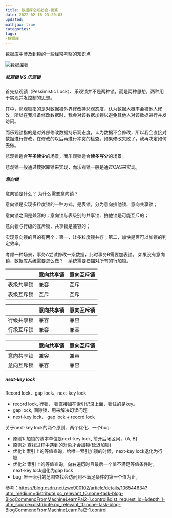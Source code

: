 ```yaml
---
title: 数据库必知必会-锁篇
date: 2022-02-16 23:20:03
updated:
mathjax: true
categories:
tags: 
-数据库
---
```


数据库中涉及到锁的一些经常考察的知识点

![数据库锁](https://images.gitbook.cn/c347e4d0-a1b6-11ea-97df-0d0e3bd6b465)

##### 悲观锁 VS 乐观锁

首先悲观锁（Pessimistic Lock）、乐观锁并不是两种锁，而是两种思想，两种用于实现并发控制的思想。

其中，悲观锁指的是对数据被外界修改持悲观态度，认为数据大概率会被他人修改，所以在我准备修改数据时，我会对该数据加锁以避免其他人对该数据进行并发访问。

而乐观锁指的是对外部修改数据持乐观态度，认为数据不会修改，所以我会直接对数据进行修改，在修改的以后再进行冲突的检查。如果修改失败了，我再决定如何去做。

悲观锁适合**写多读少**的场景，而乐观锁适合**读多写少**的场景。

悲观锁一般通过数据库锁来实现，而乐观锁一般是通过CAS来实现。

##### 意向锁

意向锁是什么？ 为什么需要意向锁？

意向锁是实现多粒度锁的一种方式，是表锁，分为意向排他锁、意向共享锁；

意向锁之间是兼容的；意向锁与表级别的共享锁、拍他锁是可能互斥的；

意向锁与行级的互斥锁、共享锁是兼容的；

实现意向锁的目的有两个：第一，让多粒度锁共存；第二，加快是否可以加锁的判定效率。

考虑一种场景，事务A尝试修改一条数据，此时事务B需要加表锁。 如果没有意向锁，数据库系统需要怎么做？ - 系统需要扫描对所有的行加锁。

|   | 意向共享锁  | 意向互斥锁|
|  ----  | ----  | ---- |
| 表级共享锁 | 兼容|互斥|
| 表级互斥锁 | 互斥|互斥|

|   | 意向共享锁  | 意向互斥锁|
|  ----  | ----  | ---- |
| 行级共享锁 | 兼容|兼容|
| 行级互斥锁 | 兼容|兼容|

|   | 意向共享锁  | 意向互斥锁|
|  ----  | ----  | ---- |
| 意向共享锁  | 兼容 | 兼容|
| 意向互斥锁 | 兼容|兼容|

##### next-key lock

Record lock、gap lock、next-key lock

- record lock, 行锁， 锁直接加在索引记录上面，锁住的是key。
- gap lock, 间隙锁，用来解决幻读问题
- next-key lock， gap lock + reocrd lock

关于next-key lock的两个原则、两个优化、一个bug:

- 原则1: 加锁的基本单位是next-key lock, 前开后闭区间，（A, B]
- 原则2: 查找过程中遇到的对象才会加锁(延迟加锁)
- 优化1: 索引上的等值查询，给唯一索引加锁的时候，next-key lock退化为行锁
- 优化2: 索引上的等值查询，向右遍历时且最后一个值不满足等值条件时，next-key lock退化为gap lock
- bug: 唯一索引的范围查找会访问到不满足条件的第一个值为止。

参考：https://blog.csdn.net/zwx900102/article/details/106544634?utm_medium=distribute.pc_relevant_t0.none-task-blog-BlogCommendFromMachineLearnPai2-1.control&dist_request_id=&depth_1-utm_source=distribute.pc_relevant_t0.none-task-blog-BlogCommendFromMachineLearnPai2-1.control